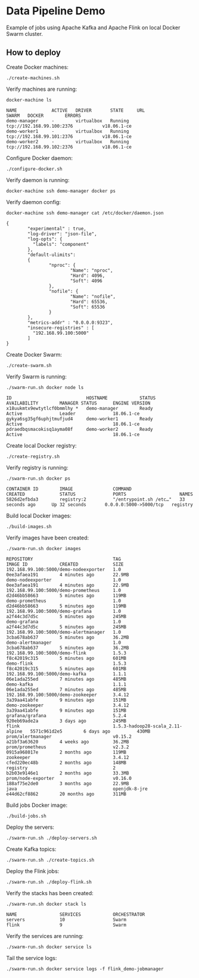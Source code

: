 # Data Pipeline Demo

Example of jobs using Apache Kafka and Apache Flink on local Docker Swarm cluster.

## How to deploy

Create Docker machines:

    ./create-machines.sh

Verify machines are running:

    docker-machine ls

    NAME             ACTIVE   DRIVER       STATE     URL                         SWARM   DOCKER        ERRORS
    demo-manager     -        virtualbox   Running   tcp://192.168.99.100:2376           v18.06.1-ce   
    demo-worker1     -        virtualbox   Running   tcp://192.168.99.101:2376           v18.06.1-ce   
    demo-worker2     -        virtualbox   Running   tcp://192.168.99.102:2376           v18.06.1-ce   

Configure Docker daemon:

    ./configure-docker.sh

Verify daemon is running:

    docker-machine ssh demo-manager docker ps

Verify daemon config:

    docker-machine ssh demo-manager cat /etc/docker/daemon.json

    {
            "experimental" : true,
            "log-driver": "json-file",
            "log-opts": {
              "labels": "component"
            },
            "default-ulimits":
            {
                    "nproc": {
                            "Name": "nproc",
                            "Hard": 4096,
                            "Soft": 4096
                    },
                    "nofile": {
                            "Name": "nofile",
                            "Hard": 65536,
                            "Soft": 65536
                    }
            },
            "metrics-addr" : "0.0.0.0:9323",
            "insecure-registries" : [
              "192.168.99.100:5000"
            ]
    }

Create Docker Swarm:

    ./create-swarm.sh

Verify Swarm is running:

    ./swarm-run.sh docker node ls

    ID                            HOSTNAME            STATUS              AVAILABILITY        MANAGER STATUS      ENGINE VERSION
    x18uukmtx9ewtytlcf0bmmlhy *   demo-manager        Ready               Active              Leader              18.06.1-ce
    gykya6sg35gf6uphjtmufjud4     demo-worker1        Ready               Active                                  18.06.1-ce
    pdraedbqsmacokisq1ayma08f     demo-worker2        Ready               Active                                  18.06.1-ce

Create local Docker registry:

    ./create-registry.sh

Verify registry is running:

    ./swarm-run.sh docker ps

    CONTAINER ID        IMAGE               COMMAND                  CREATED             STATUS              PORTS                    NAMES
    5826d2efbda3        registry:2          "/entrypoint.sh /etc…"   33 seconds ago      Up 32 seconds       0.0.0.0:5000->5000/tcp   registry

Build local Docker images:

    ./build-images.sh

Verify images have been created:

    ./swarm-run.sh docker images

    REPOSITORY                              TAG                                IMAGE ID            CREATED             SIZE
    192.168.99.100:5000/demo-nodeexporter   1.0                                0ee3afaea191        4 minutes ago       22.9MB
    demo-nodeexporter                       1.0                                0ee3afaea191        4 minutes ago       22.9MB
    192.168.99.100:5000/demo-prometheus     1.0                                d2d46bb58663        5 minutes ago       119MB
    demo-prometheus                         1.0                                d2d46bb58663        5 minutes ago       119MB
    192.168.99.100:5000/demo-grafana        1.0                                a2f44c3d7d5c        5 minutes ago       245MB
    demo-grafana                            1.0                                a2f44c3d7d5c        5 minutes ago       245MB
    192.168.99.100:5000/demo-alertmanager   1.0                                3cba678ab637        5 minutes ago       36.2MB
    demo-alertmanager                       1.0                                3cba678ab637        5 minutes ago       36.2MB
    192.168.99.100:5000/demo-flink          1.5.3                              f8c42019c315        5 minutes ago       601MB
    demo-flink                              1.5.3                              f8c42019c315        5 minutes ago       601MB
    192.168.99.100:5000/demo-kafka          1.1.1                              06e1ada255ed        7 minutes ago       485MB
    demo-kafka                              1.1.1                              06e1ada255ed        7 minutes ago       485MB
    192.168.99.100:5000/demo-zookeeper      3.4.12                             3a39aa41abfe        9 minutes ago       151MB
    demo-zookeeper                          3.4.12                             3a39aa41abfe        9 minutes ago       151MB
    grafana/grafana                         5.2.4                              920eb69ade2a        3 days ago          245MB
    flink                                   1.5.3-hadoop28-scala_2.11-alpine   5571c961d2e5        6 days ago          430MB
    prom/alertmanager                       v0.15.2                            a21bf3a63620        4 weeks ago         36.2MB
    prom/prometheus                         v2.3.2                             0915a968017e        2 months ago        119MB
    zookeeper                               3.4.12                             cfed220ec48b        2 months ago        148MB
    registry                                2                                  b2b03e9146e1        2 months ago        33.3MB
    prom/node-exporter                      v0.16.0                            188af75e2de0        3 months ago        22.9MB
    java                                    openjdk-8-jre                      e44d62cf8862        20 months ago       311MB

Build jobs Docker image:

    ./build-jobs.sh

Deploy the servers:

    ./swarm-run.sh ./deploy-servers.sh

Create Kafka topics:

    ./swarm-run.sh ./create-topics.sh

Deploy the Flink jobs:

    ./swarm-run.sh ./deploy-flink.sh

Verify the stacks has been created:

    ./swarm-run.sh docker stack ls

    NAME                SERVICES            ORCHESTRATOR
    servers             10                  Swarm
    flink               9                   Swarm

Verify the services are running:

    ./swarm-run.sh docker service ls

Tail the service logs:

    ./swarm-run.sh docker service logs -f flink_demo-jobmanager

